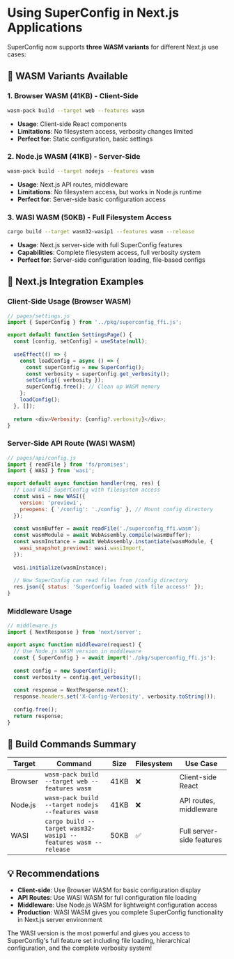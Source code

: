# Using SuperConfig in Next.js Applications

SuperConfig now supports **three WASM variants** for different Next.js use cases:

## 🎯 WASM Variants Available

### 1. **Browser WASM** (41KB) - Client-Side

```bash
wasm-pack build --target web --features wasm
```

- **Usage**: Client-side React components
- **Limitations**: No filesystem access, verbosity changes limited
- **Perfect for**: Static configuration, basic settings

### 2. **Node.js WASM** (41KB) - Server-Side

```bash
wasm-pack build --target nodejs --features wasm
```

- **Usage**: Next.js API routes, middleware
- **Limitations**: No filesystem access, but works in Node.js runtime
- **Perfect for**: Server-side basic configuration access

### 3. **WASI WASM** (50KB) - Full Filesystem Access

```bash
cargo build --target wasm32-wasip1 --features wasm --release
```

- **Usage**: Next.js server-side with full SuperConfig features
- **Capabilities**: Complete filesystem access, full verbosity system
- **Perfect for**: Server-side configuration loading, file-based configs

## 📁 Next.js Integration Examples

### Client-Side Usage (Browser WASM)

```javascript
// pages/settings.js
import { SuperConfig } from '../pkg/superconfig_ffi.js';

export default function SettingsPage() {
  const [config, setConfig] = useState(null);
  
  useEffect(() => {
    const loadConfig = async () => {
      const superConfig = new SuperConfig();
      const verbosity = superConfig.get_verbosity();
      setConfig({ verbosity });
      superConfig.free(); // Clean up WASM memory
    };
    loadConfig();
  }, []);
  
  return <div>Verbosity: {config?.verbosity}</div>;
}
```

### Server-Side API Route (WASI WASM)

```javascript
// pages/api/config.js
import { readFile } from 'fs/promises';
import { WASI } from 'wasi';

export default async function handler(req, res) {
  // Load WASI SuperConfig with filesystem access
  const wasi = new WASI({
    version: 'preview1',
    preopens: { '/config': './config' }, // Mount config directory
  });
  
  const wasmBuffer = await readFile('./superconfig_ffi.wasm');
  const wasmModule = await WebAssembly.compile(wasmBuffer);
  const wasmInstance = await WebAssembly.instantiate(wasmModule, {
    wasi_snapshot_preview1: wasi.wasiImport,
  });
  
  wasi.initialize(wasmInstance);
  
  // Now SuperConfig can read files from /config directory
  res.json({ status: 'SuperConfig loaded with file access!' });
}
```

### Middleware Usage

```javascript
// middleware.js
import { NextResponse } from 'next/server';

export async function middleware(request) {
  // Use Node.js WASM version in middleware
  const { SuperConfig } = await import('./pkg/superconfig_ffi.js');
  
  const config = new SuperConfig();
  const verbosity = config.get_verbosity();
  
  const response = NextResponse.next();
  response.headers.set('X-Config-Verbosity', verbosity.toString());
  
  config.free();
  return response;
}
```

## 🚀 Build Commands Summary

| Target  | Command                                                        | Size | Filesystem | Use Case                  |
| ------- | -------------------------------------------------------------- | ---- | ---------- | ------------------------- |
| Browser | `wasm-pack build --target web --features wasm`                 | 41KB | ❌         | Client-side React         |
| Node.js | `wasm-pack build --target nodejs --features wasm`              | 41KB | ❌         | API routes, middleware    |
| WASI    | `cargo build --target wasm32-wasip1 --features wasm --release` | 50KB | ✅         | Full server-side features |

## 💡 Recommendations

- **Client-side**: Use Browser WASM for basic configuration display
- **API Routes**: Use WASI WASM for full configuration file loading
- **Middleware**: Use Node.js WASM for lightweight configuration access
- **Production**: WASI WASM gives you complete SuperConfig functionality in Next.js server environment

The WASI version is the most powerful and gives you access to SuperConfig's full feature set including file loading, hierarchical configuration, and the complete verbosity system!
